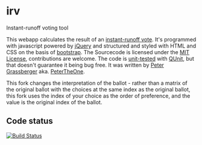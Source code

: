 irv
===

Instant-runoff voting tool

This webapp calculates the result of an
[instant-runoff vote](https://en.wikipedia.org/wiki/Instant-runoff_voting).
It's programmed with javascript powered by [jQuery](http://jquery.com/) and
structured and styled with HTML and CSS on the basis of
[bootstrap](http://getbootstrap.com/). The Sourcecode is licensed under the
[MIT License](http://opensource.org/licenses/MIT), contributions are welcome.
The code is [unit-tested](http://cmcnulty.github.io/IRV/test/) with
[QUnit](http://qunitjs.com/), but that doesn't guarantee it being bug free. It
was written by [Peter Grassberger](http://petergrassberger.com) aka.
[PeterTheOne](https://twitter.com/PeterTheOne).

This fork changes the interpretation of the ballot - rather than a matrix 
of the original ballot with the choices at the same index as the original ballot, 
this fork uses the index of your choice as the order of preference, 
and the value is the original index of the ballot.

Code status
-----------
[![Build Status](https://travis-ci.org/cmcnulty/IRV.svg?branch=master)](https://travis-ci.org/cmcnulty/IRV)
